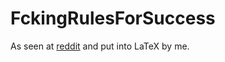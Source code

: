 # FckingRulesForSuccess

As seen at [reddit](https://www.reddit.com/r/GetMotivated/comments/760ejc/i_got_sent_this_by_an_old_mentor_the_other_day/) and put into
LaTeX by me.
